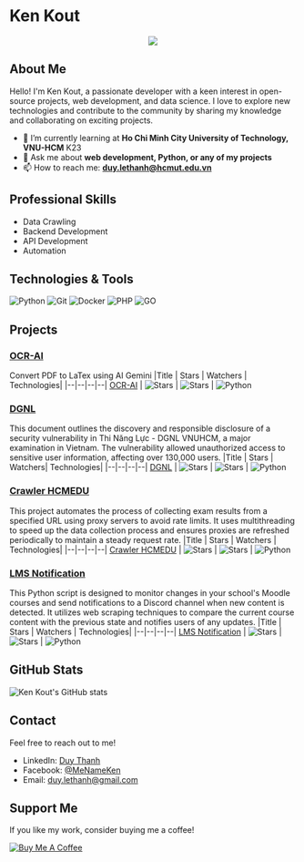 # Ken Kout

<p align="center">
  <a href="https://github.com/KenKout">
    <img src=https://github-profile-summary-cards.vercel.app/api/cards/repos-per-language?username=kenkout&theme=monokai>
  </a>
</p>


## About Me

Hello! I'm Ken Kout, a passionate developer with a keen interest in open-source projects, web development, and data science. I love to explore new technologies and contribute to the community by sharing my knowledge and collaborating on exciting projects.

- 🌱 I’m currently learning at **Ho Chi Minh City University of Technology, VNU-HCM** K23
- 💬 Ask me about **web development, Python, or any of my projects**
- 📫 How to reach me: **[duy.lethanh@hcmut.edu.vn](mailto:duy.lethanh@hcmut.edu.vn)**


## Professional Skills

- Data Crawling
- Backend Development
- API Development
- Automation


## Technologies & Tools

![Python](https://img.shields.io/badge/-Python-000?&logo=Python)
![Git](https://img.shields.io/badge/-Git-000?&logo=Git)
![Docker](https://img.shields.io/badge/-Docker-000?&logo=Docker)
![PHP](https://img.shields.io/badge/-PHP-000?&logo=PHP)
![GO](https://img.shields.io/badge/-GO-000?&logo=GO)


## Projects

### [OCR-AI](https://github.com/KenKout/OCR-AI)

Convert PDF to LaTex using AI Gemini
|Title | Stars | Watchers | Technologies|
|--|--|--|--|
[OCR-AI](https://github.com/KenKout/OCR-AI) | <img alt="Stars" src="https://img.shields.io/github/stars/KenKout/OCR-AI?style=flat-square&labelColor=black"/> | <img alt="Stars" src="https://img.shields.io/github/watchers/KenKout/OCR-AI?style=flat-square&labelColor=black"/> | ![Python](https://img.shields.io/badge/-Python-000?&logo=Python)


### [DGNL](https://github.com/KenKout/DGNL)

This document outlines the discovery and responsible disclosure of a security vulnerability in Thi Năng Lực - DGNL VNUHCM, a major examination in Vietnam. The vulnerability allowed unauthorized access to sensitive user information, affecting over 130,000 users.
|Title | Stars | Watchers| Technologies|
|--|--|--|--|
[DGNL](https://github.com/KenKout/DGNL) | <img alt="Stars" src="https://img.shields.io/github/stars/KenKout/DGNL?style=flat-square&labelColor=black"/> | <img alt="Stars" src="https://img.shields.io/github/watchers/KenKout/DGNL?style=flat-square&labelColor=black"/> | ![Python](https://img.shields.io/badge/-Python-000?&logo=Python)


### [Crawler HCMEDU](https://github.com/KenKout/crawl_quanly_hcmedu)

This project automates the process of collecting exam results from a specified URL using proxy servers to avoid rate limits. It uses multithreading to speed up the data collection process and ensures proxies are refreshed periodically to maintain a steady request rate.
|Title | Stars | Watchers | Technologies|
|--|--|--|--|
[Crawler HCMEDU](https://github.com/KenKout/crawl_quanly_hcmedu) | <img alt="Stars" src="https://img.shields.io/github/stars/KenKout/crawl_quanly_hcmedu?style=flat-square&labelColor=black"/> | <img alt="Stars" src="https://img.shields.io/github/watchers/KenKout/crawl_quanly_hcmedu?style=flat-square&labelColor=black"/> | ![Python](https://img.shields.io/badge/-Python-000?&logo=Python)


### [LMS Notification](https://github.com/KenKout/lms_notification)

This Python script is designed to monitor changes in your school's Moodle courses and send notifications to a Discord channel when new content is detected. It utilizes web scraping techniques to compare the current course content with the previous state and notifies users of any updates.
|Title | Stars | Watchers | Technologies|
|--|--|--|--|
[LMS Notification](https://github.com/KenKout/lms_notification) | <img alt="Stars" src="https://img.shields.io/github/stars/KenKout/lms_notification?style=flat-square&labelColor=black"/> | <img alt="Stars" src="https://img.shields.io/github/watchers/KenKout/lms_notification?style=flat-square&labelColor=black"/> | ![Python](https://img.shields.io/badge/-Python-000?&logo=Python)


## GitHub Stats

![Ken Kout's GitHub stats](https://github-readme-stats.vercel.app/api?username=KenKout&show_icons=true&theme=radical)

## Contact

Feel free to reach out to me!

- LinkedIn: [Duy Thanh](https://linkedin.com/in/KenKout)
- Facebook: [@MeNameKen](https://twitter.com/MeNameKen)
- Email: [duy.lethanh@gmail.com](mailto:duy.lethanh@gmail.com)

## Support Me

If you like my work, consider buying me a coffee!

[![Buy Me A Coffee](https://img.shields.io/badge/-Buy%20me%20a%20coffee-000?&logo=buy-me-a-coffee)](https://buymeacoffee.com/kenkout)

